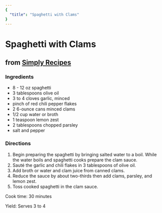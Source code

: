 ```yaml
---
{
  "title": "Spaghetti with Clams"
}
---
```


# Spaghetti with Clams
## from [Simply Recipes](https://www.simplyrecipes.com/recipes/spaghetti_with_clams/)

### Ingredients
- 8 - 12 oz spaghetti
- 3 tablespoons olive oil
- 3 to 4 cloves garlic, minced
- pinch of red chili pepper flakes
- 2 6-ounce cans minced clams
- 1/2 cup water or broth
- 1 teaspoon lemon zest
- 2 tablespoons chopped parsley
- salt and pepper


### Directions
1. Begin preparing the spaghetti by bringing salted water to a boil. While the water boils and spaghetti cooks prepare the clam sauce.
2. Sauté the garlic and chili flakes in 3 tablespoons of olive oil.
3. Add broth or water and clam juice from canned clams.
4. Reduce the sauce by about two-thirds then add clams, parsley, and lemon zest.
5. Toss cooked spaghetti in the clam sauce.

Cook time: 30 minutes

Yield: Serves 3 to 4
